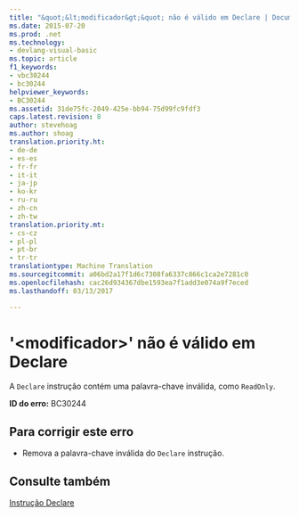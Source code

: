 ```yaml
---
title: "&quot;&lt;modificador&gt;&quot; não é válido em Declare | Documentos do Microsoft"
ms.date: 2015-07-20
ms.prod: .net
ms.technology:
- devlang-visual-basic
ms.topic: article
f1_keywords:
- vbc30244
- bc30244
helpviewer_keywords:
- BC30244
ms.assetid: 31de75fc-2049-425e-bb94-75d99fc9fdf3
caps.latest.revision: 8
author: stevehoag
ms.author: shoag
translation.priority.ht:
- de-de
- es-es
- fr-fr
- it-it
- ja-jp
- ko-kr
- ru-ru
- zh-cn
- zh-tw
translation.priority.mt:
- cs-cz
- pl-pl
- pt-br
- tr-tr
translationtype: Machine Translation
ms.sourcegitcommit: a06bd2a17f1d6c7308fa6337c866c1ca2e7281c0
ms.openlocfilehash: cac26d934367dbe1593ea7f1add3e074a9f7eced
ms.lasthandoff: 03/13/2017

---
```

# <a name="39ltmodifiergt39-is-not-valid-on-a-declare"></a>'&lt;modificador&gt;' não é válido em Declare
A `Declare` instrução contém uma palavra-chave inválida, como `ReadOnly`.  
  
 **ID do erro:** BC30244  
  
## <a name="to-correct-this-error"></a>Para corrigir este erro  
  
-   Remova a palavra-chave inválida do `Declare` instrução.  
  
## <a name="see-also"></a>Consulte também  
 [Instrução Declare](../../visual-basic/language-reference/statements/declare-statement.md)
